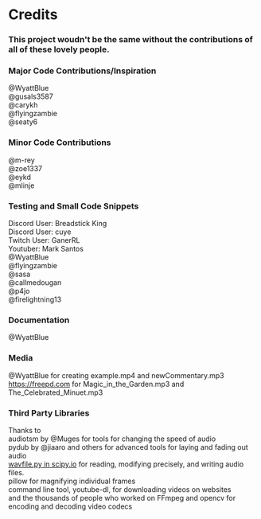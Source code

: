 # Credits

### This project woudn't be the same without the contributions of all of these lovely people.


### Major Code Contributions/Inspiration
@WyattBlue<br>
@gusals3587<br>
@carykh<br>
@flyingzambie<br>
@seaty6<br>

### Minor Code Contributions
@m-rey<br>
@zoe1337<br>
@eykd<br>
@mlinje<br>

### Testing and Small Code Snippets
Discord User: Breadstick King<br>
Discord User: cuye<br>
Twitch User: GanerRL<br>
Youtuber: Mark Santos<br>
@WyattBlue<br>
@flyingzambie<br>
@sasa<br>
@callmedougan<br>
@p4jo<br>
@firelightning13<br>

### Documentation
@WyattBlue

### Media
@WyattBlue for creating example.mp4 and newCommentary.mp3<br>
https://freepd.com for Magic_in_the_Garden.mp3 and The_Celebrated_Minuet.mp3<br>

### Third Party Libraries
Thanks to<br>
audiotsm by @Muges for tools for changing the speed of audio<br>
pydub by @jiaaro and others for advanced tools for laying and fading out audio<br>
[wavfile.py in scipy.io](https://github.com/scipy/scipy/blob/master/scipy/io/wavfile.py) for reading, modifying precisely, and writing audio files.<br>
pillow for magnifying individual frames<br>
command line tool, youtube-dl, for downloading videos on websites<br>
and the thousands of people who worked on FFmpeg and opencv for encoding and decoding video codecs<br>